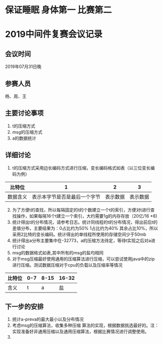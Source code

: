 # 保证睡眠 身体第一 比赛第二
# 2019中间件复赛会议记录
## 会议时间
2019年07月31日晚
## 参赛人员
杨、周、王
## 主要讨论事项
1. t的压缩方式
2. msg的压缩方式
3. a的数据统计
## 详细讨论
1. t的压缩方式采用边长编码方式进行压缩，变长编码格式如表（以三位变长编码为例）

| 比特位   | 1                            | 2        | 3        |
| -------- | ---------------------------- | -------- | -------- |
| 数据含义 | 表示本字节是否是最后一个字节 | 表示数据 | 表示数据 |
2. 为了方便t的查找，所以每隔固定的t的个数建立一个t的索引，方便对t进行查找操作，如果每隔16个t建立一个索引，大约需要1g的内存存放（20亿/16 *8)
3. 统计得出t的分布情况，请参考日志。统计同线程的t的分布情况，得出前后t的差值分布，主要结果为：0占比约为50% 1占比约为40% 其余占比10%，所以采用2比特的变长编码。统计得出的单线程所使用的存储空间少于50mb
4. 统计得出a分布主要集中在-32773，a的压缩方法待定，等待t实现之后对a进行讨论
5. msg的数据格式如表,其中所有的msg的盐均相同
6. 对于msg压缩最好使用通用的压缩算法进行压缩，可以尝试使用java中的zip进行压缩。测试数据压缩对于cpu的负载以及压缩率等情况

| 比特位 | 0-7 | 8-15 | 16-32 |
| ------ | --- | ---- | ----- |
| 含义   | t   | a    | 盐    |

## 下一步的安排
1. 统计a-preva的最大最小以及分布情况
2. 考虑msg的压缩算法，收集多种压缩 算法的实现，根据数据挑选最好的。注：实现准备好非通用压缩以及通用压缩算法，根据比赛情况进行调整使用。
3. 